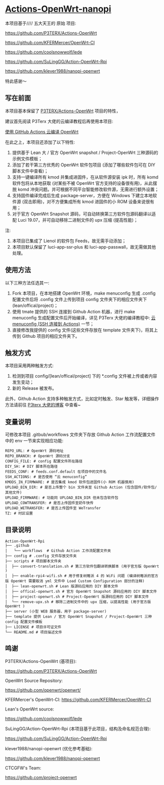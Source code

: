 # [Actions-OpenWrt-nanopi](https://github.com/meyer-net/action-openWrt-nanopi)

本项目基于<P3TERX>/<KFERMercer>/<Lean>/<SuLingGG>/<klever1988> 五大天王的 原始 项目:

<https://github.com/P3TERX/Actions-OpenWrt>

<https://github.com/KFERMercer/OpenWrt-CI>

<https://github.com/coolsnowwolf/lede>

<https://github.com/SuLingGG/Action-OpenWrt-Rpi>

<https://github.com/klever1988/nanopi-openwrt>

特此感谢～

## 写在前面

本项目基本保留了 [P3TERX/Actions-OpenWrt](https://github.com/P3TERX/Actions-OpenWrt) 项目的特性，

建议首先阅读 P3Terx 大佬的云编译教程后再使用本项目:

[使用 GitHub Actions 云编译 OpenWrt](https://p3terx.com/archives/build-openwrt-with-github-actions.html)

在此之上，本项目还添加了以下特性:

1. 提供基于 Lean 大 / 官方 OpenWrt snapshot / Project-OpenWrt 三种源码的示例文件模板；
2. 添加了若干第三方优秀的 OpenWrt 软件包项目 (添加了哪些软件包可在 DIY 脚本文件中查看)；
3. 支持一键编译所有 kmod 并集成进固件，在从软件源安装 ipk 时，所有 komd 软件包将从本地获取 (对某些不被 OpenWrt 官方支持的设备很有用)，从此摆脱 komd 冲突问题。并可根据不同平台智能修改软件源，无需进行额外设置；
4. 支持固件编译完成后生成 package-server，方便在 Windows 下建立本地软件源 (双击即用)，对不方便集成所有 kmod 进固件的小 ROM 设备来说很有用；
5. 对于官方 OpenWrt Snapshot 源码，可自动转换第三方软件包源码翻译以适配 Luci 19.07，并可自动移除二进制文件的 upx 压缩 (提高性能)；

注:

1. 本项目已集成了 Lienol 的软件包 Feeds，故无需手动添加；
2. 本项目默认保留了 luci-app-ssr-plus 和 luci-app-passwall，故无需做其他处理。

## 使用方法

以下三种方法任选其一:

1. Fork 本项目，在本地搭建 OpenWrt 环境，make menuconfig 生成 .config 配置文件后将 .config 文件上传到项目 config 文件夹下的相应文件夹下(lean/offical/project)；
2. 使用 tmate 提供的 SSH 连接到 Github Action 机器，进行 make menuconfig 生成配置文件后开始编译，详见 P3Terx 大佬的编译教程中: [云 menuconfig (SSH 连接到 Actions)](https://p3terx.com/archives/build-openwrt-with-github-actions.html#toc_20) 一节；
3. 直接修改我提供的 config 文件(这些文件存放在 template 文件夹下)，将其上传到 Github 项目的相应文件夹下。

## 触发方式

本项目采用两种触发方式:

1. 检测到项目 config/[lean/offical/project] 下的 *.config 文件被上传或者内容发生变动；
2. 新的 Release 被发布。

此外，Github Action 支持多种触发方式，比如定时触发、Star 触发等，详细操作方法请前往 [P3terx 大佬的博客](https://p3terx.com/archives/build-openwrt-with-github-actions.html) 中查看~

## 变量说明

可修改本项目 .gitbub/workflows 文件夹下存放 Github Action 工作流配置文件中的 env 一节来实现相应功能:

```
REPO_URL: # OpenWrt 源码地址
REPO_BRANCH: # OpenWrt 源码分支
CONFIG_FILE: # config 配置文件所在路径
DIY_SH: # DIY 脚本所在路径
FEEDS_CONF: # feeds.conf.default 在项目中的文件名
SSH_ACTIONS: # 是否使用 “云 menuconfig”
KMODS_IN_FIRMWARE: # 是否集成 kmod 软件包进固件(小 ROM 机器慎用)
UPLOAD_BIN_DIR: # 是否上传整个 bin 文件夹至 Github Action (包含固件/软件包/其他文件)
UPLOAD_FIRMWARE: # 功能同 UPLOAD_BIN_DIR 但未包含软件包
UPLOAD_COWTRANSFER: # 是否上传固件至奶牛快传
UPLOAD_WETRANSFER: # 是否上传固件至 WeTransfer
TZ: # 时区设置
```

## 目录说明


```
Action-OpenWrt-Rpi
├── .github
│   └── workflows  # Github Action 工作流配置文件夹
├── config # .config 文件存放文件夹
├── scripts # 项目脚本文件夹
│  ├── convert-translation.sh # 第三方软件包翻译转换脚本 (用于官方版 OpenWrt )
│  ├── enable-rpi4-wifi.sh # 用于修复树莓派 4 的 WiFi 问题 (编译树莓派的官方版 OpenWrt 需要取消 yml 文件中 Load Custom Configuration 部分的注释)
│  ├── lean-openwrt.sh # Lean 版源码应用的 DIY 脚本文件
│  ├── offical-openwrt.sh # 官方 OpenWrt Snapshot 源码应用的 DIY 脚本文件
│  ├── project-openwrt.sh # Project-OpenWrt 版源码应用的 DIY 脚本文件
│  └── remove-upx.sh # 移除二进制文件中的 upx 压缩，以提高性能 (用于官方版 OpenWrt )
├── server (小型 WEB 服务器，用于 package-server)
├── template 提供 Lean / 官方 OpenWrt Snapshot / Project-OpenWrt 三种 config 配置文件模板
├── LICENSE # 项目许可证文件
└── README.md # 项目描述文件
```

## 鸣谢

P3TERX/Actions-OpenWrt (基项目):

<https://github.com/P3TERX/Actions-OpenWrt>

OpenWrt Source Repository:

<https://github.com/openwrt/openwrt/>

KFERMercer's OpenWrt-CI:
<https://github.com/KFERMercer/OpenWrt-CI>

Lean's OpenWrt source:

<https://github.com/coolsnowwolf/lede>

SuLingGG/Action-OpenWrt-Rpi (本项目基于此项目，结构及命名规范合理):

<https://github.com/SuLingGG/Action-OpenWrt-Rpi>

klever1988/nanopi-openwrt (优化参考基础):

<https://github.com/klever1988/nanopi-openwrt>

CTCGFW's Team:

<https://github.com/project-openwrt>
